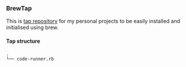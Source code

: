 ### BrewTap

This is [tap repository](https://docs.brew.sh/Taps) for my personal projects to be easily installed and initialised using brew.

#### Tap structure
```graphql
.
└── code-runner.rb
```
